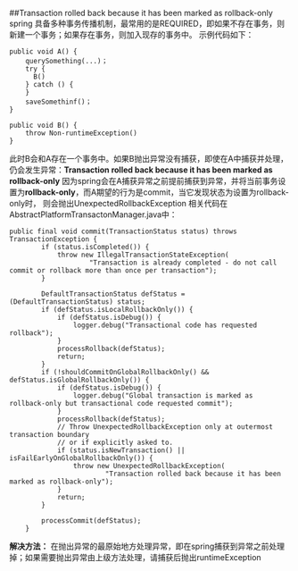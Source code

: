 ##Transaction rolled back because it has been marked as rollback-only
spring 具备多种事务传播机制，最常用的是REQUIRED，即如果不存在事务，则新建一个事务；如果存在事务，则加入现存的事务中。
示例代码如下：
```
public void A() {
    querySomething(...)；
    try {
      B()
    } catch () {
    }
    saveSomethinf()；
}

public void B() {
    throw Non-runtimeException()
}
```
此时B会和A存在一个事务中。如果B抛出异常没有捕获，即使在A中捕获并处理，仍会发生异常：**Transaction rolled back because it has been marked as rollback-only**
因为spring会在A捕获异常之前提前捕获到异常，并将当前事务设置为**rollback-only**，而A期望的行为是commit，当它发现状态为设置为rollback-only时，
则会抛出UnexpectedRollbackException
相关代码在AbstractPlatformTransactonManager.java中：
```
public final void commit(TransactionStatus status) throws TransactionException {
		if (status.isCompleted()) {
			throw new IllegalTransactionStateException(
					"Transaction is already completed - do not call commit or rollback more than once per transaction");
		}

		DefaultTransactionStatus defStatus = (DefaultTransactionStatus) status;
		if (defStatus.isLocalRollbackOnly()) {
			if (defStatus.isDebug()) {
				logger.debug("Transactional code has requested rollback");
			}
			processRollback(defStatus);
			return;
		}
		if (!shouldCommitOnGlobalRollbackOnly() && defStatus.isGlobalRollbackOnly()) {
			if (defStatus.isDebug()) {
				logger.debug("Global transaction is marked as rollback-only but transactional code requested commit");
			}
			processRollback(defStatus);
			// Throw UnexpectedRollbackException only at outermost transaction boundary
			// or if explicitly asked to.
			if (status.isNewTransaction() || isFailEarlyOnGlobalRollbackOnly()) {
				throw new UnexpectedRollbackException(
						"Transaction rolled back because it has been marked as rollback-only");
			}
			return;
		}

		processCommit(defStatus);
	}
```
**解决方法：**
在抛出异常的最原始地方处理异常，即在spring捕获到异常之前处理掉；如果需要抛出异常由上级方法处理，请捕获后抛出runtimeException
